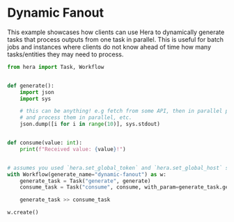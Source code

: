 # Dynamic Fanout

This example showcases how clients can use Hera to dynamically generate tasks that process outputs from one task in
parallel. This is useful for batch jobs and instances where clients do not know ahead of time how many tasks/entities
they may need to process.

```python
from hera import Task, Workflow


def generate():
    import json
    import sys

    # this can be anything! e.g fetch from some API, then in parallel process all entities; chunk database records
    # and process them in parallel, etc.
    json.dump([i for i in range(10)], sys.stdout)


def consume(value: int):
    print(f"Received value: {value}!")


# assumes you used `hera.set_global_token` and `hera.set_global_host` so that the workflow can be submitted
with Workflow(generate_name="dynamic-fanout") as w:
    generate_task = Task("generate", generate)
    consume_task = Task("consume", consume, with_param=generate_task.get_result())

    generate_task >> consume_task

w.create()
```
